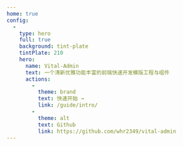 ```yaml
---
home: true
config:
  -
    type: hero
    full: true
    background: tint-plate
    tintPlate: 210
    hero:
      name: Vital-Admin
      text: 一个清新优雅功能丰富的前端快速开发模版工程与组件
      actions:
        -
          theme: brand
          text: 快速开始 →
          link: /guide/intro/
        -
          theme: alt
          text: Github
          link: https://github.com/whr2349/vital-admin
---
```

